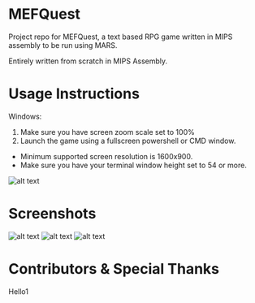 # MEFQuest
Project repo for MEFQuest, a text based RPG game written in MIPS assembly to be run using MARS.

Entirely written from scratch in MIPS Assembly.



# Usage Instructions
Windows:
1) Make sure you have screen zoom scale set to 100%
2) Launch the game using a fullscreen powershell or CMD window.
* Minimum supported screen resolution is 1600x900.
* Make sure you have your terminal window height set to 54 or more.


![alt text](https://files.catbox.moe/i7qeus.PNG)



# Screenshots
![alt text](https://files.catbox.moe/3d35dp.PNG)
![alt text](https://files.catbox.moe/diz97f.PNG)
![alt text](https://files.catbox.moe/q6s2ix.PNG)


# Contributors & Special Thanks
Hello1
